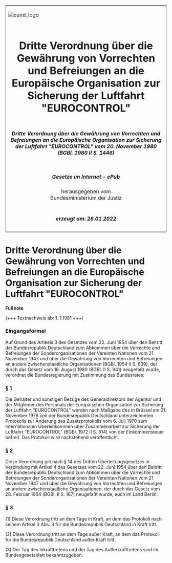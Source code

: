 <span id="DECKBLATT.html"></span>

<table border="0" frame="border" width="100%">

<tr valign="top">

<td align="left">

![bund\_logo](BfJ_2021_Web_de_de.gif)

</td>

<td align="right">

 

</td>

</tr>

<tr align="center" valign="middle">

<td colspan="2">

# Dritte Verordnung über die Gewährung von Vorrechten und Befreiungen an die Europäische Organisation zur Sicherung der Luftfahrt "EUROCONTROL"

</td>

</tr>

<tr align="center" valign="middle">

<td colspan="2">

##### Dritte Verordnung über die Gewährung von Vorrechten und Befreiungen an die Europäische Organisation zur Sicherung der Luftfahrt "EUROCONTROL" vom 20. November 1980 (BGBl. 1980 II S. 1446)

</td>

</tr>

<tr align="center" valign="middle">

<td colspan="2">

  
  

##### Gesetze im Internet - ePub  
  
herausgegeben vom  
Bundesministerium der Justiz

</td>

</tr>

<tr align="center" valign="bottom">

<td colspan="2">

  
  

##### erzeugt am: 26.01.2022

</td>

</tr>

</table>

<span id="BJNR214460980.html"></span>

# Dritte Verordnung über die Gewährung von Vorrechten und Befreiungen an die Europäische Organisation zur Sicherung der Luftfahrt "EUROCONTROL"

<div>

  
**Fußnote**

<div class="jnhtml">

<div>

<div class="jurAbsatz">

(+++ Textnachweis ab: 1. 1.1981 +++)

</div>

</div>

</div>

</div>

<span id="BJNR214460980BJNE000100314.html"></span>

### Eingangsformel  

<div>

<div class="jnhtml">

<div>

<div class="jurAbsatz">

Auf Grund des Artikels 3 des Gesetzes vom 22. Juni 1954 über den
Beitritt der Bundesrepublik Deutschland zum Abkommen über die Vorrechte
und Befreiungen der Sonderorganisationen der Vereinten Nationen vom 21.
November 1947 und über die Gewährung von Vorrechten und Befreiungen an
andere zwischenstaatliche Organisationen (BGBl. 1954 II S. 639), der
durch das Gesetz vom 16. August 1980 (BGBl. II S. 941) neugefaßt wurde,
verordnet die Bundesregierung mit Zustimmung des Bundesrates:

</div>

</div>

</div>

</div>

<span id="BJNR214460980BJNE000200314.html"></span>

### § 1  

<div>

<div class="jnhtml">

<div>

<div class="jurAbsatz">

Die Gehälter und sonstigen Bezüge des Generaldirektors der Agentur und
der Mitglieder des Personals der Europäischen Organisation zur Sicherung
der Luftfahrt "EUROCONTROL" werden nach Maßgabe des in Brüssel am 21.
November 1978 von der Bundesrepublik Deutschland unterzeichneten
Protokolls zur Änderung des Zusatzprotokolls vom 6. Juli 1970 zum
Internationalen Übereinkommen über Zusammenarbeit zur Sicherung der
Luftfahrt "EUROCONTROL" (BGBl. 1972 II S. 814) von der Einkommensteuer
befreit. Das Protokoll wird nachstehend veröffentlicht.

</div>

</div>

</div>

</div>

<span id="BJNR214460980BJNE000300314.html"></span>

### § 2  

<div>

<div class="jnhtml">

<div>

<div class="jurAbsatz">

Diese Verordnung gilt nach § 14 des Dritten Überleitungsgesetzes in
Verbindung mit Artikel 4 des Gesetzes vom 22. Juni 1954 über den
Beitritt der Bundesrepublik Deutschland zum Abkommen über die Vorrechte
und Befreiungen der Sonderorganisationen der Vereinten Nationen vom 21.
November 1947 und über die Gewährung von Vorrechten und Befreiungen an
andere zwischenstaatliche Organisationen, der durch das Gesetz vom 28.
Februar 1964 (BGBl. II S. 187) neugefaßt wurde, auch im Land Berlin.

</div>

</div>

</div>

</div>

<span id="BJNR214460980BJNE000400314.html"></span>

### § 3  

<div>

<div class="jnhtml">

<div>

<div class="jurAbsatz">

(1) Diese Verordnung tritt an dem Tage in Kraft, an dem das Protokoll
nach seinem Artikel 3 Abs. 3 für die Bundesrepublik Deutschland in Kraft
tritt.

</div>

<div class="jurAbsatz">

(2) Diese Verordnung tritt an dem Tage außer Kraft, an dem das Protokoll
für die Bundesrepublik Deutschland außer Kraft tritt.

</div>

<div class="jurAbsatz">

(3) Der Tag des Inkrafttretens und der Tag des Außerkrafttretens sind im
Bundesgesetzblatt bekanntzugeben.

</div>

</div>

</div>

</div>
